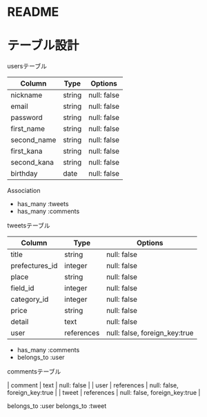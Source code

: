 # README

# テーブル設計

usersテーブル

| Column     | Type    | Options      |
| ---------- | ------- | ------------ |
| nickname   | string  | null: false  |
| email      | string  | null: false  |
| password   | string  | null: false  |
| first_name | string  | null: false  |
| second_name| string  | null: false  |
| first_kana | string  | null: false  |
| second_kana| string  | null: false  |
| birthday   | date    | null: false  |

Association

- has_many :tweets
- has_many :comments

tweetsテーブル

| Column          | Type        | Options                       |
| --------------- | ----------- | ----------------------------- |
| title           | string      | null: false                   |
| prefectures_id  | integer     | null: false                   |
| place           | string      | null: false                   |
| field_id        | integer     | null: false                   |
| category_id     | integer     | null: false                   |
| price           | string      | null: false                   |
| detail          | text        | null: false                   |
| user            | references  | null: false, foreign_key:true |

- has_many :comments
- belongs_to :user

commentsテーブル

| comment         | text        | null: false                   |
| user            | references  | null: false, foreign_key:true |
| tweet           | references  | null: false, foreign_key:true |

belongs_to :user
belongs_to :tweet